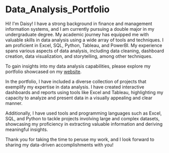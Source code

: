 # Data_Analysis_Portfolio
Hi! I'm Daisy! I have a strong background in finance and management information systems, and I am currently pursuing a double major in my undergraduate degree. My academic journey has equipped me with valuable skills in data analysis using a wide array of tools and techniques. I am proficient in Excel, SQL, Python, Tableau, and PowerBI. My experience spans various aspects of data analysis, including data cleaning, dashboard creation, data visualization, and storytelling, among other techniques.

To gain insights into my data analysis capabilities, please explore my portfolio showcased on my [website](https://kexin623.github.io/portfolioweb/).

In the portfolio, I have included a diverse collection of projects that exemplify my expertise in data analysis. I have created interactive dashboards and reports using tools like Excel and Tableau, highlighting my capacity to analyze and present data in a visually appealing and clear manner.

Additionally, I have used tools and programming languages such as Excel, SQL, and Python to tackle projects involving large and complex datasets, showcasing my proficiency in extracting valuable information and deriving meaningful insights.

Thank you for taking the time to peruse my work, and I look forward to sharing my data-driven accomplishments with you!
